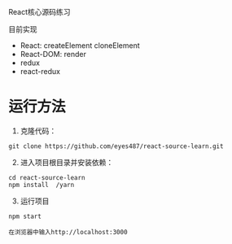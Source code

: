 React核心源码练习

目前实现 
* React: createElement cloneElement
* React-DOM: render
* redux
* react-redux


# 运行方法
1. 克隆代码：

```
git clone https://github.com/eyes487/react-source-learn.git
```

2. 进入项目根目录并安装依赖：

```
cd react-source-learn
npm install  /yarn
```


3. 运行项目

```
npm start

在浏览器中输入http://localhost:3000

```



